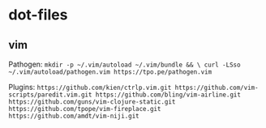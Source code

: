 # dot-files

## vim

Pathogen:
    `mkdir -p ~/.vim/autoload ~/.vim/bundle && \
    curl -LSso ~/.vim/autoload/pathogen.vim https://tpo.pe/pathogen.vim`

Plugins:
    `https://github.com/kien/ctrlp.vim.git
    https://github.com/vim-scripts/paredit.vim.git
    https://github.com/bling/vim-airline.git
    https://github.com/guns/vim-clojure-static.git
    https://github.com/tpope/vim-fireplace.git
    https://github.com/amdt/vim-niji.git`
